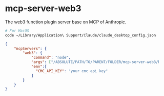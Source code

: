 # mcp-server-web3
The web3 function plugin server base on MCP of Anthropic.

```sh
# For MacOS
code ~/Library/Application\ Support/Claude/claude_desktop_config.json
```

```json
{
    "mcpServers": {
        "web3": {
            "command": "node",
            "args": ["/ABSOLUTE/PATH/TO/PARENT/FOLDER/mcp-server-web3/build/index.js"],
            "env":{
              "CMC_API_KEY": "your cmc api key"
            }
        }
    }
}
```